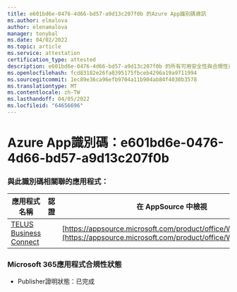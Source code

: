 ```yaml
---
title: e601bd6e-0476-4d66-bd57-a9d13c207f0b 的Azure App識別碼資訊
ms.author: elmalova
author: elenamalova
manager: tonybal
ms.date: 04/02/2022
ms.topic: article
ms.service: attestation
certification_type: attested
description: e601bd6e-0476-4d66-bd57-a9d13c207f0b 的所有可用安全性與合規性資訊。
ms.openlocfilehash: fcd83182e26fa0395175fbceb4296a19a9711994
ms.sourcegitcommit: 1ec89e36ca96efb9704a11b904ab84f4030b3578
ms.translationtype: MT
ms.contentlocale: zh-TW
ms.lasthandoff: 04/05/2022
ms.locfileid: "64656696"
---
```

# <a name="azure-app-id-e601bd6e-0476-4d66-bd57-a9d13c207f0b"></a>Azure App識別碼：e601bd6e-0476-4d66-bd57-a9d13c207f0b


### <a name="apps-associated-with-this-id"></a>與此識別碼相關聯的應用程式：
| **應用程式名稱** | **認證** | **在 AppSource 中檢視** |
|--------------|---------------|-----------------------|
| [TELUS Business Connect](../forward/WA200002300.md) |  | [https://appsource.microsoft.com/product/office/WA200002300](https://appsource.microsoft.com/product/office/WA200002300) |

### <a name="microsoft-365-app-compliance-status"></a>Microsoft 365應用程式合規性狀態
- Publisher證明狀態：已完成
